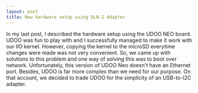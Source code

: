 ```yaml
---
layout: post
title: New hardware setup using DLN-2 Adapter
---
```


In my last post, I described the hardware setup using the UDOO NEO board. UDOO was fun to play with and I successfully managed to make it work with our IIO kernel. However, copying the kernel to the microSD everytime changes were made was not very convenient. So, we came up with solutions to this problem and one way of solving this was to boot over network. Unfortunately, this version of UDOO Neo doesn't have an Ethernet port. Besides, UDOO is far more complex than we need for our purpose. On that account, we decided to trade UDOO for the simplicity of an USB-to-I2C adapter. 
